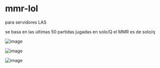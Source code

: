# mmr-lol
para servidores LAS

se basa en las ultimas 50 partidas jugadas en solo/Q el MMR es de solo/q


![image](https://github.com/user-attachments/assets/43e2036a-5662-40e6-90fb-ae428732cd5b)


![image](https://github.com/user-attachments/assets/9039c6f5-dd4e-4e56-a359-d28b050f5338)


![image](https://github.com/user-attachments/assets/96592f2b-4b0c-4741-ab64-5d021fd25000)
